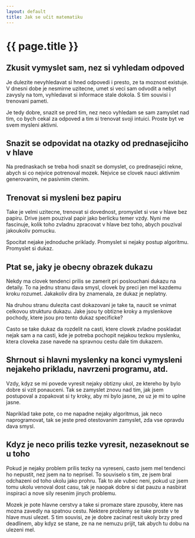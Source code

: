 ```yaml
---
layout: default
title: Jak se učit matematiku
---
```


# {{ page.title }}

## Zkusit vymyslet sam, nez si vyhledam odpoved

Je dulezite nevyhledavat si hned odpovedi i presto, ze ta moznost existuje. V dnesni dobe je nesmirne uzitecne, umet si veci sam odvodit a nebyt zavysly na tom, vyhledavat si informace stale dokola. S tim souvisi i trenovani pameti.

Je tedy dobre, snazit se pred tim, nez neco vyhledam se sam zamyslet nad tim, co bych cekal za odpoved a tim si trenovat svoji intuici. Proste byt ve svem mysleni aktivni.

## Snazit se odpovidat na otazky od prednasejiciho v hlave

Na prednaskach se treba hodi snazit se domyslet, co prednasejici rekne, abych si co nejvice potrenoval mozek. Nejvice se clovek nauci aktivnim generovanim, ne pasivnim ctenim.

## Trenovat si mysleni bez papiru

Take je velmi uzitecne, trenovat si dovednost, promyslet si vse v hlave bez papiru. Drive jsem pouzival papir jako berlicku temer vzdy. Nyni me fascinuje, kolik toho zvladnu zpracovat v hlave bez toho, abych pouzival jakoukoliv pomucku. 

Spocitat nejake jednoduche priklady. Promyslet si nejaky postup algoritmu. Promyslet si dukaz.

## Ptat se, jaky je obecny obrazek dukazu

Nekdy ma clovek tendenci prilis se zamerit pri poslouchani dukazu na detaily. To na jednu stranu dava smysl, clovek by preci jen mel kazdemu kroku rozumet. Jakakoliv dira by znamenala, ze dukaz je neplatny. 

Na druhou stranu dulezita cast dokazovani je take ta, naucit se vnimat celkovou strukturu dukazu. Jake jsou ty obtizne kroky a myslenkove pochody, ktere jsou pro tento dukaz specificke?

Casto se take dukaz da rozdelit na casti, ktere clovek zvladne poskladat nejak sam a na casti, kde je potreba pochopit nejakou tezkou myslenku, ktera cloveka zase navede na spravnou cestu dale tim dukazem.

## Shrnout si hlavni myslenky na konci vymysleni nejakeho prikladu, navrzeni programu, atd.

Vzdy, kdyz se mi povede vyresit nejaky obtizny ukol, ze ktereho by bylo dobre si vzit ponauceni. Tak se zamyslet znovu nad tim, jak jsem postupoval a zopakovat si ty kroky, aby mi bylo jasne, ze uz je mi to uplne jasne.

Napriklad take pote, co me napadne nejaky algoritmus, jak neco naprogramovat, tak se jeste pred otestovanim zamyslet, zda vse opravdu dava smysl.

## Kdyz je neco prilis tezke vyresit, nezaseknout se u toho

Pokud je nejaky problem prilis tezky na vyreseni, casto jsem mel tendenci ho nepustit, nez jsem na to neprisel. To souviselo s tim, ze jsem bral odchazeni od toho ukolu jako prohru. Tak to ale vubec neni, pokud uz jsem tomu ukolu venoval dost casu, tak je naopak dobre si dat pauzu a nasbirat inspiraci a nove sily resenim jinych problemu. 

Mozek je pote hlavne cerstvy a take si promaze stare zpusoby, ktere nas mozna zavedly na spatnou cestu. Nektere problemy se take proste v te hlave musi ulezet. S tim souvisi, ze je dobre zacinat resit ukoly brzy pred deadlinem, aby kdyz se stane, ze na ne nemuzu prijit, tak abych tu dobu na ulezeni mel.